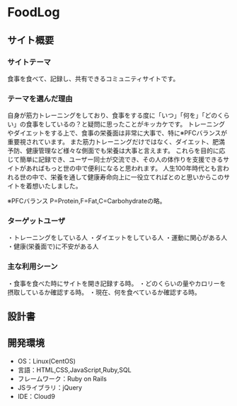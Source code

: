 # FoodLog

## サイト概要
### サイトテーマ
食事を食べて、記録し、共有できるコミュニティサイトです。

### テーマを選んだ理由
自身が筋力トレーニングをしており、食事をする度に「いつ」「何を」「どのくらい」の食事をしているの？と疑問に思ったことがキッカケです。
トレーニングやダイエットをする上で、食事の栄養面は非常に大事で、特に※PFCバランスが重要視されています。
また筋力トレーニングだけではなく、ダイエット、肥満予防、健康管理など様々な側面でも栄養は大事と言えます。
これらを目的に応じて簡単に記録でき、ユーザー同士が交流でき、その人の体作りを支援できるサイトがあればもっと世の中で便利になると思われます。
人生100年時代とも言われる世の中で、栄養を通して健康寿命向上に一役立てればとのと思いからこのサイトを着想いたしました。

※PFCバランス P=Protein,F=Fat,C=Carbohydrateの略。

### ターゲットユーザ
・トレーニングをしている人
・ダイエットをしている人
・運動に関心がある人
・健康(栄養面で)に不安がある人

### 主な利用シーン
・食事を食べた時にサイトを開き記録する時。
・どのくらいの量やカロリーを摂取しているか確認する時。
・現在、何を食べているか確認する時。

## 設計書


## 開発環境
- OS：Linux(CentOS)
- 言語：HTML,CSS,JavaScript,Ruby,SQL
- フレームワーク：Ruby on Rails
- JSライブラリ：jQuery
- IDE：Cloud9